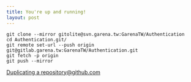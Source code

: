 ```yaml
---
title: You're up and running!
layout: post
---
```


```
git clone --mirror gitolite@svn.garena.tw:GarenaTW/Authentication
cd Authentication.git/
git remote set-url --push origin git@gitlab.garena.tw:GarenaTW/Authentication.git
git fetch -p origin
git push --mirror
```

[Duplicating a repository@github.com](https://help.github.com/articles/duplicating-a-repository/)
